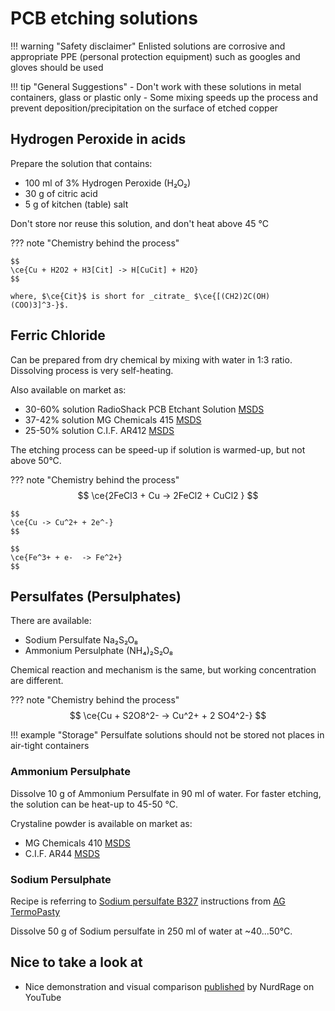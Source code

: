 # PCB etching solutions


!!! warning "Safety disclaimer" 
	Enlisted solutions are corrosive and appropriate PPE (personal protection equipment) such as googles and gloves should be used

!!! tip "General Suggestions"
	- Don't work with these solutions in metal containers, glass or plastic only
	- Some mixing speeds up the process and prevent deposition/precipitation on the surface of etched copper 
## Hydrogen Peroxide in acids

Prepare the solution that contains:

- 100 ml of 3% Hydrogen Peroxide (H₂O₂)
- 30 g of citric acid
- 5 g of kitchen (table) salt

Don't store nor reuse this solution, and don't heat above 45 °C


??? note "Chemistry behind the process"
	
	$$
	\ce{Cu + H2O2 + H3[Cit] -> H[CuCit] + H2O}
	$$
	
	where, $\ce{Cit}$ is short for _citrate_ $\ce{[(CH2)2C(OH)(COO)3]^3-}$. 

## Ferric Chloride

Can be prepared from dry chemical by mixing with water in 1:3 ratio. Dissolving process is very self-heating. 

Also available on market as:

- 30-60% solution RadioShack PCB Etchant Solution [MSDS](https://cdn.shopify.com/s/files/1/2082/9857/files/SDS-E-2761535_v30.pdf)  
- 37-42% solution MG Chemicals 415 [MSDS](https://mgchemicals.com/downloads/msds/01%20English%20UK%20SDS/sds-415-l%20en%20uk.pdf)
- 25-50% solution C.I.F. AR412 [MSDS](https://www.farnell.com/datasheets/3210222.pdf)

The etching process can be speed-up if solution is warmed-up, but not above 50°C.

??? note "Chemistry behind the process"
	$$
	\ce{2FeCl3 + Cu -> 2FeCl2 + CuCl2 }
	$$
	
	$$
	\ce{Cu -> Cu^2+ + 2e^-}
	$$
	
	$$
	\ce{Fe^3+ + e-  -> Fe^2+}
	$$


## Persulfates (Persulphates)

There are available:

- Sodium Persulfate Na₂S₂O₈
- Ammonium Persulphate (NH₄)₂S₂O₈

Chemical reaction and mechanism is the same, but working concentration are different. 

??? note "Chemistry behind the process"
	$$
	\ce{Cu + S2O8^2- -> Cu^2+ + 2 SO4^2-}
	$$

!!! example "Storage" 
	Persulfate solutions should not be stored not places in air-tight containers 

### Ammonium Persulphate 

Dissolve 10 g of Ammonium Persulfate in 90 ml of water. For faster etching, the solution can be heat-up to 45-50 °C.

Crystaline powder is available on market as:

- MG Chemicals 410 [MSDS](https://mgchemicals.com/downloads/msds/01%20English%20UK%20SDS/sds-410%20en%20uk.pdf)
- C.I.F. AR44 [MSDS](https://www.farnell.com/datasheets/3210223.pdf)

### Sodium Persulphate

Recipe is referring to [Sodium persulfate B327](https://termopasty.com/en/products/sodium-persulfate-b327) instructions from [AG TermoPasty](https://termopasty.com/) 

Dissolve 50 g of Sodium persulfate in 250 ml of water at ~40...50°C.

## Nice to take a look at

- Nice demonstration and visual comparison [published](https://www.youtube.com/watch?v=Q4tWEse2rDI) by NurdRage on YouTube 